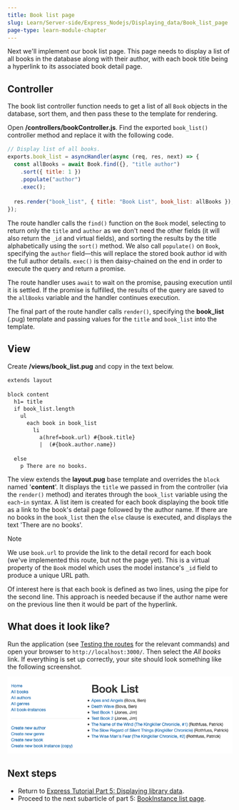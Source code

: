 ```yaml
---
title: Book list page
slug: Learn/Server-side/Express_Nodejs/Displaying_data/Book_list_page
page-type: learn-module-chapter
---
```




Next we'll implement our book list page. This page needs to display a list of all books in the database along with their author, with each book title being a hyperlink to its associated book detail page.

## Controller

The book list controller function needs to get a list of all `Book` objects in the database, sort them, and then pass these to the template for rendering.

Open **/controllers/bookController.js**. Find the exported `book_list()` controller method and replace it with the following code.

```js
// Display list of all books.
exports.book_list = asyncHandler(async (req, res, next) => {
  const allBooks = await Book.find({}, "title author")
    .sort({ title: 1 })
    .populate("author")
    .exec();

  res.render("book_list", { title: "Book List", book_list: allBooks });
});
```

The route handler calls the `find()` function on the `Book` model, selecting to return only the `title` and `author` as we don't need the other fields (it will also return the `_id` and virtual fields), and sorting the results by the title alphabetically using the `sort()` method.
We also call `populate()` on `Book`, specifying the `author` field—this will replace the stored book author id with the full author details.
`exec()` is then daisy-chained on the end in order to execute the query and return a promise.

The route handler uses `await` to wait on the promise, pausing execution until it is settled.
If the promise is fulfilled, the results of the query are saved to the `allBooks` variable and the handler continues execution.

The final part of the route handler calls `render()`, specifying the **book_list** (.pug) template and passing values for the `title` and `book_list` into the template.

## View

Create **/views/book_list.pug** and copy in the text below.

```pug
extends layout

block content
  h1= title
  if book_list.length
    ul
      each book in book_list
        li
          a(href=book.url) #{book.title}
          |  (#{book.author.name})

  else
    p There are no books.
```

The view extends the **layout.pug** base template and overrides the `block` named '**content**'. It displays the `title` we passed in from the controller (via the `render()` method) and iterates through the `book_list` variable using the `each`-`in` syntax. A list item is created for each book displaying the book title as a link to the book's detail page followed by the author name.
If there are no books in the `book_list` then the `else` clause is executed, and displays the text 'There are no books'.

> [!NOTE]
> We use `book.url` to provide the link to the detail record for each book (we've implemented this route, but not the page yet). This is a virtual property of the `Book` model which uses the model instance's `_id` field to produce a unique URL path.

Of interest here is that each book is defined as two lines, using the pipe for the second line. This approach is needed because if the author name were on the previous line then it would be part of the hyperlink.

## What does it look like?

Run the application (see [Testing the routes](/content/Learn/Server-side/Express_Nodejs/routes#testing_the_routes) for the relevant commands) and open your browser to `http://localhost:3000/`. Then select the _All books_ link. If everything is set up correctly, your site should look something like the following screenshot.

![Book List Page - Express Local Library site](new_book_list.png)

## Next steps

- Return to [Express Tutorial Part 5: Displaying library data](/content/Learn/Server-side/Express_Nodejs/Displaying_data).
- Proceed to the next subarticle of part 5: [BookInstance list page](/content/Learn/Server-side/Express_Nodejs/Displaying_data/BookInstance_list_page).
